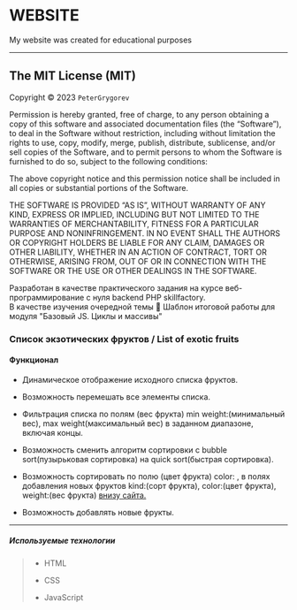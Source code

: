 # WEBSITE

 My website was created
 for educational purposes

 ---

## The MIT License (MIT)

Copyright © 2023 `PeterGrygorev`

Permission is hereby granted, free of charge, to any person obtaining a copy of this software and associated documentation files (the “Software”), to deal in the Software without restriction, including without limitation the rights to use, copy, modify, merge, publish, distribute, sublicense, and/or sell copies of the Software, and to permit persons to whom the Software is furnished to do so, subject to the following conditions:

The above copyright notice and this permission notice shall be included in all copies or substantial portions of the Software.

THE SOFTWARE IS PROVIDED “AS IS”, WITHOUT WARRANTY OF ANY KIND, EXPRESS OR IMPLIED, INCLUDING BUT NOT LIMITED TO THE WARRANTIES OF MERCHANTABILITY, FITNESS FOR A PARTICULAR PURPOSE AND NONINFRINGEMENT. IN NO EVENT SHALL THE AUTHORS OR COPYRIGHT HOLDERS BE LIABLE FOR ANY CLAIM, DAMAGES OR OTHER LIABILITY, WHETHER IN AN ACTION OF CONTRACT, TORT OR OTHERWISE, ARISING FROM, OUT OF OR IN CONNECTION WITH THE SOFTWARE OR THE USE OR OTHER DEALINGS IN THE SOFTWARE.

Разработан в качестве практического задания на курсе
веб-программирование с нуля backend PHP skillfactory. <br>
В качестве изучения очередной темы
🚀 Шаблон итоговой работы для модуля "Базовый JS. Циклы и массивы"

### Список экзотических фруктов / List of exotic fruits

#### Функционал

* Динамическое отображение исходного списка фруктов.

* Возможность перемешать все элементы списка.

* Фильтрация списка по полям (вес фрукта) min weight:(минимальный вес), max weight(максимальный вес) в заданном диапазоне, включая концы.

* Возможность сменить алгоритм сортировки с bubble sort(пузырьковая сортировка) на quick sort(быстрая сортировка).

* Возможность сортировать по полю (цвет фрукта) color: , в полях добавления новых фруктов kind:(сорт фрукта), color:(цвет фрукта), weight:(вес фрукта) <u>внизу сайта.</u>

* Возможность добавлять новые фрукты.

---

##### Используемые технологии

> * HTML
>
> * CSS
>
> * JavaScript
